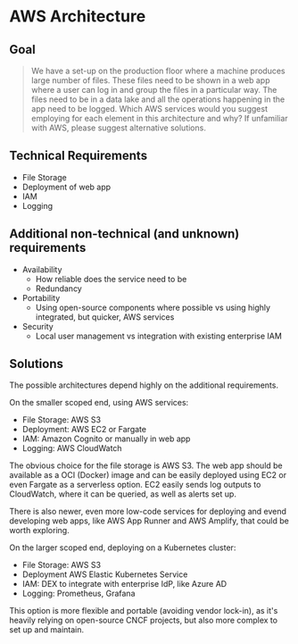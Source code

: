# AWS Architecture

## Goal

> We have a set-up on the production floor where a machine produces large number of files. These files need to be shown in a web app where a user can log in and group the files in a particular way. The files need to be in a data lake and all the operations happening in the app need to be logged. Which AWS services would you suggest employing for each element in this architecture and why? If unfamiliar with AWS, please suggest alternative solutions.

## Technical Requirements
- File Storage
- Deployment of web app
- IAM
- Logging

## Additional non-technical (and unknown) requirements
- Availability
  - How reliable does the service need to be
  - Redundancy
- Portability
  - Using open-source components where possible vs using highly integrated, but quicker, AWS services
- Security
  - Local user management vs integration with existing enterprise IAM

  
## Solutions
The possible architectures depend highly on the additional requirements.

On the smaller scoped end, using AWS services:
- File Storage: AWS S3
- Deployment: AWS EC2 or Fargate
- IAM: Amazon Cognito or manually in web app
- Logging: AWS CloudWatch

The obvious choice for the file storage is AWS S3.
The web app should be available as a OCI (Docker) image and can be easily deployed using EC2 or even Fargate as a serverless option. 
EC2 easily sends log outputs to CloudWatch, where it can be queried, as well as alerts set up.

There is also newer, even more low-code services for deploying and evend developing web apps, like AWS App Runner and AWS Amplify, that could be worth exploring.


On the larger scoped end, deploying on a Kubernetes cluster:
- File Storage: AWS S3
- Deployment AWS Elastic Kubernetes Service
- IAM: DEX to integrate with enterprise IdP, like Azure AD
- Logging: Prometheus, Grafana

This option is more flexible and portable (avoiding vendor lock-in), as it's heavily relying on open-source CNCF projects, but also more complex to set up and maintain.
